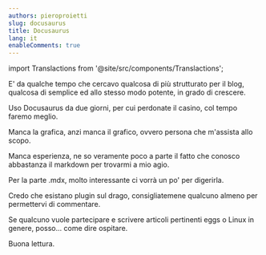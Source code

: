 ```yaml
---
authors: pieroproietti
slug: docusaurus
title: Docusaurus
lang: it
enableComments: true
---
```

import Translactions from '@site/src/components/Translactions';

<Translactions />

E' da qualche tempo che cercavo qualcosa di più strutturato per il blog, qualcosa di semplice ed allo stesso modo potente, in grado di crescere.

Uso Docusaurus da due giorni, per cui perdonate il casino, col tempo faremo meglio.

Manca la grafica, anzi manca il grafico, ovvero persona che m'assista allo scopo.

Manca esperienza, ne so veramente poco a parte il fatto che conosco abbastanza il markdown per trovarmi a mio agio.

Per la parte .mdx, molto interessante ci vorrà un po' per digerirla.

Credo che esistano plugin sul drago, consigliatemene qualcuno almeno per permettervi di commentare.

Se qualcuno vuole partecipare e scrivere articoli pertinenti eggs o Linux in genere, posso... come dire ospitare.

Buona lettura.
